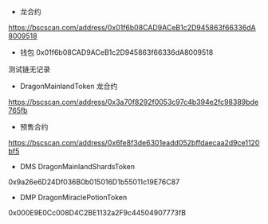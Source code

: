 
* 龙合约

https://bscscan.com/address/0x01f6b08CAD9ACeB1c2D945863f66336dA8009518

* 钱包 0x01f6b08CAD9ACeB1c2D945863f66336dA8009518

测试链无记录

* DragonMainlandToken 龙合约

https://bscscan.com/address/0x3a70f8292f0053c97c4b394e2fc98389bde765fb

* 预售合约

https://bscscan.com/address/0x6fe8f3de6301eadd052bffdaecaa2d9ce1120bf5


* DMS DragonMainlandShardsToken

0x9a26e6D24Df036B0b015016D1b55011c19E76C87

* DMP DragonMiraclePotionToken

0x000E9E0Cc008D4C2BE1132a2F9c44504907773fB
